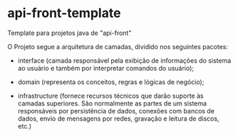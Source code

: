 # api-front-template
Template para projetos java de "api-front"


O Projeto segue a arquitetura de camadas, dividido nos seguintes pacotes:

- interface (camada responsável pela exibição de informações do sistema ao usuário e também por interpretar comandos do usuário);

- domain (representa os conceitos, regras e lógicas de negócio);

- infrastructure (fornece recursos técnicos que darão suporte às camadas superiores. São normalmente as partes de um sistema responsáveis por persistência de dados, conexões com bancos de dados, envio de mensagens por redes, gravação e leitura de discos, etc.)
